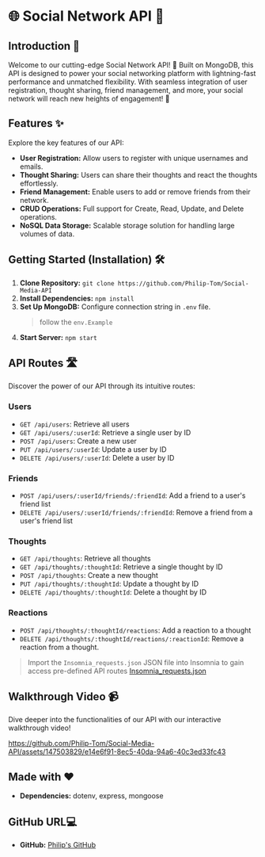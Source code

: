 # 🌐 Social Network API 🚀

## Introduction 📝

Welcome to our cutting-edge Social Network API! 🎉 Built on MongoDB, this API is designed to power your social networking platform with lightning-fast performance and unmatched flexibility. With seamless integration of user registration, thought sharing, friend management, and more, your social network will reach new heights of engagement! 🚀

## Features ✨

Explore the key features of our API:

- **User Registration:** Allow users to register with unique usernames and emails.
- **Thought Sharing:** Users can share their thoughts and react the thoughts effortlessly.
- **Friend Management:** Enable users to add or remove friends from their network.
- **CRUD Operations:** Full support for Create, Read, Update, and Delete operations.
- **NoSQL Data Storage:** Scalable storage solution for handling large volumes of data.

## Getting Started (Installation) 🛠️


1. **Clone Repository:** `git clone https://github.com/Philip-Tom/Social-Media-API`
2. **Install Dependencies:** `npm install`
3. **Set Up MongoDB:** Configure connection string in `.env` file.
   > follow the `env.Example`
4. **Start Server:** `npm start`

## API Routes 🛣️

Discover the power of our API through its intuitive routes:

### Users

- `GET /api/users`: Retrieve all users
- `GET /api/users/:userId`: Retrieve a single user by ID
- `POST /api/users`: Create a new user
- `PUT /api/users/:userId`: Update a user by ID
- `DELETE /api/users/:userId`: Delete a user by ID

### Friends

- `POST /api/users/:userId/friends/:friendId`: Add a friend to a user's friend list
- `DELETE /api/users/:userId/friends/:friendId`: Remove a friend from a user's friend list

### Thoughts

- `GET /api/thoughts`: Retrieve all thoughts
- `GET /api/thoughts/:thoughtId`: Retrieve a single thought by ID
- `POST /api/thoughts`: Create a new thought
- `PUT /api/thoughts/:thoughtId`: Update a thought by ID
- `DELETE /api/thoughts/:thoughtId`: Delete a thought by ID

### Reactions

- `POST /api/thoughts/:thoughtId/reactions`: Add a reaction to a thought
- `DELETE /api/thoughts/:thoughtId/reactions/:reactionId`: Remove a reaction from a thought.

> Import the `Insomnia_requests.json` JSON file into Insomnia to gain access pre-defined API routes [Insomnia_requests.json](Insomnia_requests.json)
## Walkthrough Video 📹

Dive deeper into the functionalities of our API with our interactive walkthrough video!

https://github.com/Philip-Tom/Social-Media-API/assets/147503829/e14e6f91-8ec5-40da-94a6-40c3ed33fc43


## Made with ❤️

- **Dependencies:** dotenv, express, mongoose

## GitHub URL💻

- **GitHub:** [Philip's GitHub](https://github.com/Philip-Tom)
